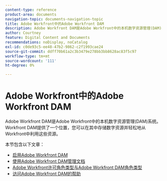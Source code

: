 ```yaml
---
content-type: reference
product-area: documents
navigation-topic: documents-navigation-topic
title: Adobe Workfront中的Adobe Workfront DAM
description: Adobe Workfront DAM是Adobe Workfront中的本机数字资源管理(DAM)系统。 Workfront DAM提供了一个位置，您可以在其中存储数字资源并轻松地从Workfront中利用这些资源。
author: Courtney
feature: Digital Content and Documents
recommendations: noDisplay, noCatalog
exl-id: c0de93c5-ee48-47b2-9862-c2f1993cae24
source-git-commit: ddff70b61a2c3b3479e278bb3bb8628ac83f5c97
workflow-type: tm+mt
source-wordcount: '111'
ht-degree: 0%

---
```


# Adobe Workfront中的Adobe Workfront DAM

Adobe Workfront DAM是Adobe Workfront中的本机数字资源管理(DAM)系统。 Workfront DAM提供了一个位置，您可以在其中存储数字资源并轻松地从Workfront中利用这些资源。

本节包含以下文章：

* [启用Adobe Workfront DAM](../../documents/workfront-dam-within-workfront/enable-wf-dam.md)
* [使用Adobe Workfront DAM管理文档](../../documents/workfront-dam-within-workfront/manage-docs-with-wf-dam.md)
* [Adobe Workfront许可角色类型与Adobe Workfront DAM角色类型](../../documents/workfront-dam-within-workfront/difference-between-wf-dam-role-types.md)
* [访问Adobe Workfront DAM的帮助](../../documents/workfront-dam-within-workfront/access-help-workfront-dam.md)
